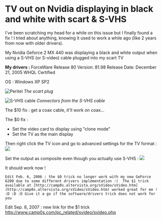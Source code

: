 # TV out on Nvidia displaying in black and white with scart & S-VHS

I've been scratching my head for a while on this issue but I finally found a fix !
I tried about anything, knowing it used to work a while ago (like 2 years from now with older drivers).



My Nvidia Geforce 2 MX 440 was displaying a black and white output when using a S-VHS (or S-video) cable plugged into my scart TV 

**My drivers :**
ForceWare Release 80
Version: 81.98
Release Date: December 21, 2005
WHQL Certified

OS : Windows XP SP2

![Peritel](https://blog.wains.be/images/peritel.jpg)
_The scart plug_

![S-VHS cable](https://blog.wains.be/images/svhs.jpg)
_Connectors from the S-VHS cable_

The $10 fix : get a coax cable, it'll work on coax...

The $0 fix :
- Set the video card to display using "clone mode"
- Set the TV as the main display

Then right click the TV icon and go to advanced settings for the TV format :
![](https://blog.wains.be/images/nvidia1.gif)

Set the output as composite even though you actually use S-VHS :
![](https://blog.wains.be/images/nvidia2.gif)

It should work now !

`Edit Feb. 6, 2006 : the $0 trick no longer work with my new GeForce 6200 due to some different drivers implementation :( 
The $1 trick available at [http://camp0s.altervista.org/sVideo/sVideo.htm](http://camp0s.altervista.org/sVideo/sVideo.htm) worked great for me ! :D :D :D
Give it a go if the software/drivers trick does not work for you
`

Edit Sep. 8, 2007 : new link for the $1 trick http://www.camp0s.com/pc_related/svideo/svideo.php


